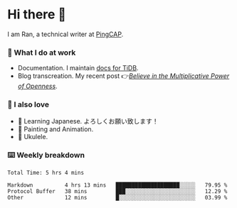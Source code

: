 # Hi there 👋

I am Ran, a technical writer at [PingCAP](https://pingcap.com/).

### 📝 What I do at work

- Documentation. I maintain [docs for TiDB](https://github.com/pingcap/docs).
- Blog transcreation. My recent post 👉[*Believe in the Multiplicative Power of Openness*](https://pingcap.com/blog/believe-in-the-multiplicative-power-of-openness-open-source-community).

### 🤠 I also love

- 💬 Learning Japanese. よろしくお願い致します！
- 🎨 Painting and Animation.
- 🎵 Ukulele.

### ⌨️ Weekly breakdown

<!--START_SECTION:waka-->

```text
Total Time: 5 hrs 4 mins

Markdown          4 hrs 13 mins   ████████████████████░░░░░   79.95 %
Protocol Buffer   38 mins         ███░░░░░░░░░░░░░░░░░░░░░░   12.29 %
Other             12 mins         █░░░░░░░░░░░░░░░░░░░░░░░░   03.99 %
```

<!--END_SECTION:waka-->
